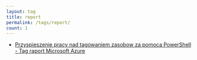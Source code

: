 ```yaml
---
layout: tag
title: report
permalink: /tags/report/
count: 1
---
```


- [Przyspieszenie pracy nad tagowaniem zasobow za pomoca PowerShell - Tag raport Microsoft Azure](https://blog.justcloud.pl/tags-in-azure)
